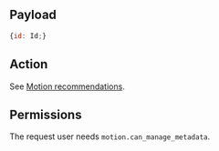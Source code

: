 ## Payload
```js
{id: Id;}
```

## Action
See [Motion recommendations](https://github.com/OpenSlides/OpenSlides/wiki/Motions#motion-recommendation).

## Permissions
The request user needs `motion.can_manage_metadata`.
